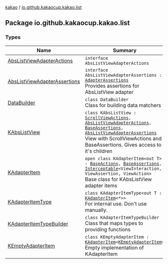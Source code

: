 [kakao](../index.md) / [io.github.kakaocup.kakao.list](./index.md)

## Package io.github.kakaocup.kakao.list

### Types

| Name | Summary |
|---|---|
| [AbsListViewAdapterActions](-abs-list-view-adapter-actions/index.md) | `interface AbsListViewAdapterActions` |
| [AbsListViewAdapterAssertions](-abs-list-view-adapter-assertions/index.md) | `interface AbsListViewAdapterAssertions : `[`AdapterAssertions`](../io.github.kakaocup.kakao.common.assertions/-adapter-assertions/index.md)<br>Provides assertions for AbsListView adapter |
| [DataBuilder](-data-builder/index.md) | `class DataBuilder`<br>Class for building data matchers |
| [KAbsListView](-k-abs-list-view/index.md) | `class KAbsListView : `[`ScrollViewActions`](../io.github.kakaocup.kakao.scroll/-scroll-view-actions/index.md)`, `[`AbsListViewAdapterActions`](-abs-list-view-adapter-actions/index.md)`, `[`BaseAssertions`](../io.github.kakaocup.kakao.common.assertions/-base-assertions/index.md)`, `[`AbsListViewAdapterAssertions`](-abs-list-view-adapter-assertions/index.md)<br>View with ScrollViewActions and BaseAssertions. Gives access to it's children |
| [KAdapterItem](-k-adapter-item/index.md) | `open class KAdapterItem<out T> : `[`BaseActions`](../io.github.kakaocup.kakao.common.actions/-base-actions/index.md)`, `[`BaseAssertions`](../io.github.kakaocup.kakao.common.assertions/-base-assertions/index.md)`, `[`Interceptable`](../io.github.kakaocup.kakao.intercept/-interceptable/index.md)`<ViewInteraction, ViewAssertion, ViewAction>`<br>Base class for KAbsListView adapter items |
| [KAdapterItemType](-k-adapter-item-type/index.md) | `class KAdapterItemType<out T : `[`KAdapterItem`](-k-adapter-item/index.md)`<*>>`<br>For internal use. Don't use manually. |
| [KAdapterItemTypeBuilder](-k-adapter-item-type-builder/index.md) | `class KAdapterItemTypeBuilder`<br>Class that maps types to providing functions |
| [KEmptyAdapterItem](-k-empty-adapter-item/index.md) | `class KEmptyAdapterItem : `[`KAdapterItem`](-k-adapter-item/index.md)`<`[`KEmptyAdapterItem`](-k-empty-adapter-item/index.md)`>`<br>Empty implementation of KAdapterItem |
